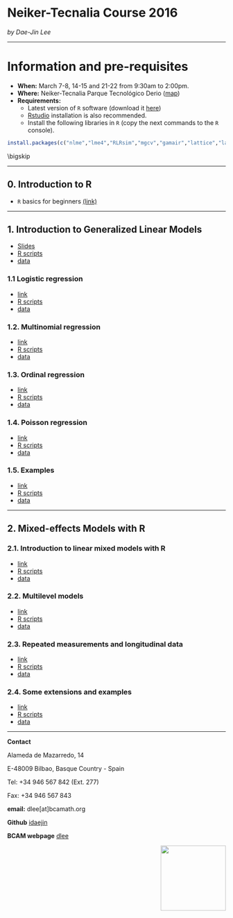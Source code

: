 # **Neiker-Tecnalia Course 2016**
*by Dae-Jin Lee*  
  


----------------------------

# Information and pre-requisites

* **When:** March 7-8, 14-15 and 21-22 from 9:30am to 2:00pm.
* **Where:** Neiker-Tecnalia Parque Tecnológico Derio ([map](https://www.google.es/maps/place/NEIKER-Tecnalia/@43.291225,-2.875765,15z/data=!4m2!3m1!1s0x0:0xb517b13250614601?sa=X&ved=0ahUKEwjJzZKKzu_KAhWF7RQKHa2xDCoQ_BIIcjAN))
* **Requirements:**
    * Latest version of `R` software (download it [here](www.r-project.org))
    * [Rstudio](www.rstudio.com) installation is also recommended.
    * Install the following libraries in `R` (copy the next commands to the `R` console).

```r
install.packages(c("nlme","lme4","RLRsim","mgcv","gamair","lattice","latticeExtra","grDevices","sm"))
```

\bigskip

-------------------------------------------------

## 0. Introduction to R 

* `R` basics for beginners [(link)](http://idaejin.github.io/bcam-courses/rbasics)

--------------------------------------------------

## 1. Introduction to Generalized Linear Models

* [Slides](http://idaejin.github.io/bcam-courses/neiker-2016/material/1_Intro/Intro.pdf)
* [R scripts](http://idaejin.github.io/bcam-courses/neiker-2016/xxx)
* [data](http://idaejin.github.io/bcam-courses/neiker-2016/xxx)


### 1.1 Logistic regression

* [link](http://idaejin.github.io/bcam-courses/rbasics)
* [R scripts](http://idaejin.github.io/bcam-courses/neiker-2016/xxx)
* [data](http://idaejin.github.io/bcam-courses/neiker-2016/xxx)


### 1.2. Multinomial regression

* [link](http://idaejin.github.io/bcam-courses/rbasics)
* [R scripts](http://idaejin.github.io/bcam-courses/neiker-2016/xxx)
* [data](http://idaejin.github.io/bcam-courses/neiker-2016/xxx)


### 1.3. Ordinal regression

* [link](http://idaejin.github.io/bcam-courses/rbasics)
* [R scripts](http://idaejin.github.io/bcam-courses/neiker-2016/xxx)
* [data](http://idaejin.github.io/bcam-courses/neiker-2016/xxx)


### 1.4. Poisson regression

* [link](http://idaejin.github.io/bcam-courses/rbasics)
* [R scripts](http://idaejin.github.io/bcam-courses/neiker-2016/xxx)
* [data](http://idaejin.github.io/bcam-courses/neiker-2016/xxx)


### 1.5. Examples

* [link](http://idaejin.github.io/bcam-courses/rbasics)
* [R scripts](http://idaejin.github.io/bcam-courses/neiker-2016/xxx)
* [data](http://idaejin.github.io/bcam-courses/neiker-2016/xxx)

-------------------------------------------------

## 2. Mixed-effects Models with R

### 2.1. Introduction to linear mixed models with R

* [link](http://idaejin.github.io/bcam-courses/rbasics)
* [R scripts](http://idaejin.github.io/bcam-courses/neiker-2016/xxx)
* [data](http://idaejin.github.io/bcam-courses/neiker-2016/xxx)

### 2.2. Multilevel models

* [link](http://idaejin.github.io/bcam-courses/rbasics)
* [R scripts](http://idaejin.github.io/bcam-courses/neiker-2016/xxx)
* [data](http://idaejin.github.io/bcam-courses/neiker-2016/xxx)

### 2.3. Repeated measurements and longitudinal data

* [link](http://idaejin.github.io/bcam-courses/rbasics)
* [R scripts](http://idaejin.github.io/bcam-courses/neiker-2016/xxx)
* [data](http://idaejin.github.io/bcam-courses/neiker-2016/xxx)

### 2.4. Some extensions and examples

* [link](http://idaejin.github.io/bcam-courses/rbasics)
* [R scripts](http://idaejin.github.io/bcam-courses/neiker-2016/xxx)
* [data](http://idaejin.github.io/bcam-courses/neiker-2016/xxx)



-----------------------------------------------------

**Contact**

Alameda de Mazarredo, 14

E-48009 Bilbao, Basque Country - Spain

Tel: +34 946 567 842 (Ext. 277)

Fax: +34 946 567 843

**email:** dlee[at]bcamath.org

**Github** [idaejin](https://github.com/idaejin/)

**BCAM webpage** [dlee](http://www.bcamath.org/en/people/dlee)

<img src="http://www.bcamath.org/public_images/logo_bcam.jpg" style="width: 150px;" align="right">


